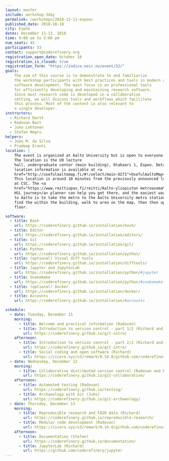 ```yaml
---
layout: master
include: workshop-3day
permalink: /workshops/2018-12-11-espoo/
published_date: 2018-10-18
city: Espoo
dates: December 11-13, 2018
time: 9:00 am to 5:00 pm
num_seats: 45
participants: 33
contact: support@coderefinery.org
registration_open_date: October 18
registration_is_closed: true
registration_form: "https://indico.neic.no/event/32/"
goals:
    The aim of this course is to demonstrate to and familiarize
    the workshop participants with best practices and tools in modern research
    software development. The main focus is on professional tools
    for efficiently developing and maintaining research software.
    Since most research code is developed in a collaborative
    setting, we will discuss tools and workflows which facilitate
    this process. Most of the content is also relevant to
    a single developer.
instructors:
  - Richard Darst
  - Radovan Bast
  - Juho Lehtonen
  - Stefan Negru
helpers:
  - João M. da Silva
  - Pradeep Eranti
location: |
    The event is organized at Aalto University but is open to everyone. 
    The location is the U9 lecture
    hall, undergraduate center (main building), Otakaari 1, Espoo. Detailed
    location information is available at <a
    href="http://usefulaaltomap.fi/#!/select/main-U271">UsefulAaltoMap</a>.
    This location is around 10 minutes from the previously announced location
    at CSC. The <a
    href="https://www.reittiopas.fi/reitti/Aalto-yliopiston metroasema%2C Espoo%3A%3A60.1846%2C24.82554/Aalto%20undergraduate%20center,%20U271:%20U9%3A%3A60.187119%2C24.82928">
    HSL journey</a> planner can help you get there, and the easiest way to get
    to Aalto is to take the metro to the Aalto University metro station. To
    find the within the building, walk to area on the map, then then up to the second
    floor.

software:
  - title: Bash
    url: https://coderefinery.github.io/installation/bash/
  - title: Editor
    url: https://coderefinery.github.io/installation/editors/
  - title: Git
    url: https://coderefinery.github.io/installation/git/
  - title: Python
    url: https://coderefinery.github.io/installation/python/
  - title: (optional) Visual diff tools
    url: https://coderefinery.github.io/installation/difftools/
  - title: Jupyter and JupyterLab
    url: https://coderefinery.github.io/installation/python/#jupyter
  - title: Snakemake
    url: https://coderefinery.github.io/installation/python/#snakemake
  - title: (optional) Docker
    url: https://coderefinery.github.io/installation/docker/
  - title: Accounts
    url: https://coderefinery.github.io/installation/#accounts

schedule:
  - date: Tuesday, December 11
    morning:
      - title: Welcome and practical information (Radovan)
      - title: Introduction to version control - part 1/2 (Richard and Radovan)
        url: https://coderefinery.github.io/git-intro/
    afternoon:
      - title: Introduction to version control - part 2/2 (Richard and Radovan)
        url: https://coderefinery.github.io/git-intro/
      - title: Social coding and open software (Richard)
        url: https://cicero.xyz/v3/remark/0.14.0/github.com/coderefinery/social-coding/master/talk.md
  - date: Wednesday, December 12
    morning:
      - title: Collaborative distributed version control (Radovan and Richard)
        url: https://coderefinery.github.io/git-collaborative/
    afternoon:
      - title: Automated testing (Radovan)
        url: https://coderefinery.github.io/testing/
      - title: Archaeology with Git (Juho)
        url: https://coderefinery.github.io/git-archaeology/
  - date: Thursday, December 13
    morning:
      - title: Reproducible research and FAIR data (Richard)
        url: https://coderefinery.github.io/reproducible-research/
      - title: Modular code development (Radovan)
        url: https://cicero.xyz/v3/remark/0.14.0/github.com/coderefinery/modular-code-development/master/talk.md
    afternoon:
      - title: Documentation (Stefan)
        url: https://coderefinery.github.io/documentation/
      - title: JupyterLab (Richard)
        url: https://github.com/coderefinery/jupyter
---
```

